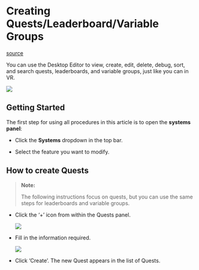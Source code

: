 # Creating Quests/Leaderboard/Variable Groups

[source](https://developers.meta.com/horizon-worlds/learn/documentation/desktop-editor/quests-leaderboards-and-variable-groups/creating-quests-leaderboard-variable-groups)

You can use the Desktop Editor to view, create, edit, delete, debug, sort, and search quests, leaderboards, and variable groups, just like you can in VR.

![](https://scontent.flba1-1.fna.fbcdn.net/v/t39.2365-6/452828962_512500297954593_1551048798858499935_n.png?_nc_cat=102&ccb=1-7&_nc_sid=e280be&_nc_ohc=_ZRjCaGu6bsQ7kNvwEqVd8F&_nc_oc=Adk7-9MQAX5kSxmZilbDaOOQ8UB5pK3z0XUVC_UfggVmZY6X-xBkF6ENIPpTJzZQUW4&_nc_zt=14&_nc_ht=scontent.flba1-1.fna&_nc_gid=E6GJUbgO932z_tf7lrtLFQ&oh=00_AfTTJV_uEy47OB2lXXGFq5ofGwKk-g_yS8FG31CQyikalg&oe=689B910E)

## Getting Started

The first step for using all procedures in this article is to open the **systems panel**:

*   Click the **Systems** dropdown in the top bar.

*   Select the feature you want to modify.

## How to create Quests

> **Note:**
> 
>  The following instructions focus on quests, but you can use the same steps for leaderboards and variable groups.

*   Click the ‘+’ icon from within the Quests panel. 
    
    ![](https://scontent.flba1-1.fna.fbcdn.net/v/t39.2365-6/452936013_512500211287935_3833896619060207225_n.png?_nc_cat=111&ccb=1-7&_nc_sid=e280be&_nc_ohc=r9Q9AFIozYUQ7kNvwEggeXk&_nc_oc=AdlC1Vu9Y4GbodDqCYNTwo60lQG7Vt9ehaegAfVuP2tm1qBP66G6FAZhf6cB8RDxQYw&_nc_zt=14&_nc_ht=scontent.flba1-1.fna&_nc_gid=E6GJUbgO932z_tf7lrtLFQ&oh=00_AfQGK49CMlCViYVAjkqxHzZox-cuGyXTtKN_Epwl5vfEMw&oe=689B9B8F) 

*   Fill in the information required. 
    
    ![](https://scontent.flba1-1.fna.fbcdn.net/v/t39.2365-6/452615829_512500264621263_8931706113342572687_n.png?_nc_cat=105&ccb=1-7&_nc_sid=e280be&_nc_ohc=fOK8HYk4A-cQ7kNvwF_hNpF&_nc_oc=Admm4vg5nvW9UmYBJ3W3i0EQaeuiZPSkeumUzbvQNKGIgSCgN_R-o-MjW3MPbVOjY4A&_nc_zt=14&_nc_ht=scontent.flba1-1.fna&_nc_gid=E6GJUbgO932z_tf7lrtLFQ&oh=00_AfSxjLl6R1iauGDxmDnmlmNsWX-3Qh9pHn3MS6Qr4elv3g&oe=689BA76F) 

*   Click ‘Create’. The new Quest appears in the list of Quests.

 

 

 

 

 

 

 

 

 

 

 

 

 

 

 

 

 

 

 

 

 

 

 

 

 

 

 

 

 

 

 

 

 

 

 

 

 

 

 

 

 

 

 

 

 

 

 